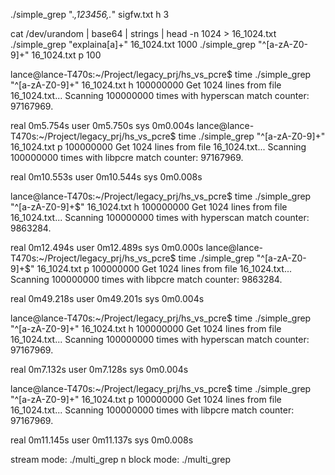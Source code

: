 ./simple_grep ".*,123456,.*" sigfw.txt h 3

cat /dev/urandom | base64 | strings | head -n 1024 > 16_1024.txt
./simple_grep "explaina[a]+" 16_1024.txt 1000
./simple_grep "^[a-zA-Z0-9]+" 16_1024.txt p 100

lance@lance-T470s:~/Project/legacy_prj/hs_vs_pcre$ time ./simple_grep "^[a-zA-Z0-9]+" 16_1024.txt h 100000000
Get 1024 lines from file 16_1024.txt...
Scanning 100000000 times with hyperscan
match counter: 97167969.

real	0m5.754s
user	0m5.750s
sys	0m0.004s
lance@lance-T470s:~/Project/legacy_prj/hs_vs_pcre$ time ./simple_grep "^[a-zA-Z0-9]+" 16_1024.txt p 100000000
Get 1024 lines from file 16_1024.txt...
Scanning 100000000 times with libpcre
match counter: 97167969.

real	0m10.553s
user	0m10.544s
sys	0m0.008s

lance@lance-T470s:~/Project/legacy_prj/hs_vs_pcre$ time ./simple_grep "^[a-zA-Z0-9]+$" 16_1024.txt h 100000000
Get 1024 lines from file 16_1024.txt...
Scanning 100000000 times with hyperscan
match counter: 9863284.

real	0m12.494s
user	0m12.489s
sys	0m0.000s
lance@lance-T470s:~/Project/legacy_prj/hs_vs_pcre$ time ./simple_grep "^[a-zA-Z0-9]+$" 16_1024.txt p 100000000
Get 1024 lines from file 16_1024.txt...
Scanning 100000000 times with libpcre
match counter: 9863284.

real	0m49.218s
user	0m49.201s
sys	0m0.004s

lance@lance-T470s:~/Project/legacy_prj/hs_vs_pcre$ time ./simple_grep "^[a-zA-Z0-9]+" 16_1024.txt h 100000000
Get 1024 lines from file 16_1024.txt...
Scanning 100000000 times with hyperscan
match counter: 97167969.

real	0m7.132s
user	0m7.128s
sys	0m0.004s

lance@lance-T470s:~/Project/legacy_prj/hs_vs_pcre$ time ./simple_grep "^[a-zA-Z0-9]+" 16_1024.txt p 100000000
Get 1024 lines from file 16_1024.txt...
Scanning 100000000 times with libpcre
match counter: 97167969.

real	0m11.145s
user	0m11.137s
sys	0m0.008s

stream mode: ./multi_grep n
block  mode: ./multi_grep
